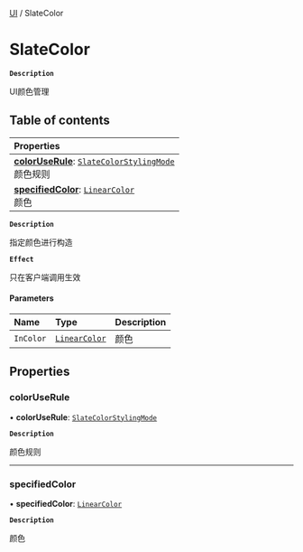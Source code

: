 [UI](../modules/UI.UI.md) / SlateColor

# SlateColor <Badge type="tip" text="Class" />

**`Description`**

UI颜色管理

## Table of contents

| Properties |
| :-----|
| **[colorUseRule](UI.UI.SlateColor.md#coloruserule)**: [`SlateColorStylingMode`](../enums/UI.UI.SlateColorStylingMode.md) <br> 颜色规则|
| **[specifiedColor](UI.UI.SlateColor.md#specifiedcolor)**: [`LinearColor`](Type.Type.LinearColor.md) <br> 颜色|

**`Description`**

指定颜色进行构造

**`Effect`**

只在客户端调用生效

#### Parameters

| Name | Type | Description |
| :------ | :------ | :------ |
| `InColor` | [`LinearColor`](Type.Type.LinearColor.md) | 颜色 |

## Properties

### colorUseRule

• **colorUseRule**: [`SlateColorStylingMode`](../enums/UI.UI.SlateColorStylingMode.md)

**`Description`**

颜色规则

___

### specifiedColor

• **specifiedColor**: [`LinearColor`](Type.Type.LinearColor.md)

**`Description`**

颜色
